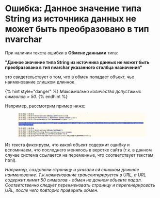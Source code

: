 # Ошибка: Данное значение типа String из источника данных не может быть преобразовано в тип nvarchar

При наличии текста ошибки в **Обмене данными** типа:

**"Данное значение типа String из источника данных не может быть преобразовано в тип nvarchar указанного столбца назначения"**

это свидетельствует о том, что в обмен попадает объект, чье наименование слишком длинное.

{% hint style="danger" %}
_Максимально количество допустимых символов = 50._
{% endhint %}

Например, рассмотрим пример ниже:

<figure><img src="../.gitbook/assets/Image 1.png" alt=""><figcaption></figcaption></figure>

Из текста фиксируем, что какой объект содержит ошибку и вспоминаем, что последнего менялось в верстке сайта (т.к. в данном случае система ссылается на переменные, что соответствует текстам html).

_Например, создавали страницу и указали ей слишком длинное наименование. Т.к.наименование транслитирируется в URL, а URL содержит лимит 50 символов - обмен на данном объекте падал._\
_Соответственно следует переименовать страницу и перегенерировать URL, после чего повторно проверить обмен._
